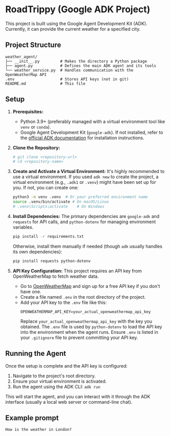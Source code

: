 # RoadTrippy (Google ADK Project)

This project is built using the Google Agent Development Kit (ADK).
Currently, it can provide the current weather for a specified city.

## Project Structure

```
weather_agent/
├── __init__.py         # Makes the directory a Python package
├── agent.py            # Defines the main ADK agent and its tools
└── weather_service.py  # Handles communication with the OpenWeatherMap API
.env                    # Stores API keys (not in git)
README.md               # This file
```

## Setup

1.  **Prerequisites:**
    *   Python 3.9+ (preferably managed with a virtual environment tool like `venv` or `conda`).
    *   Google Agent Development Kit (`google-adk`). If not installed, refer to the [official ADK documentation](https://developers.google.com/agent-platform/adk/docs/overview) for installation instructions.

2.  **Clone the Repository:**
    ```bash
    # git clone <repository-url>
    # cd <repository-name>
    ```

3.  **Create and Activate a Virtual Environment:**
    It's highly recommended to use a virtual environment. If you used `adk new` to create the project, a virtual environment (e.g., `.adk1` or `.venv`) might have been set up for you.
    If not, you can create one:
    ```bash
    python3 -m venv .venv  # Or your preferred environment name
    source .venv/bin/activate # On macOS/Linux
    # .venv\Scripts\activate    # On Windows
    ```

4.  **Install Dependencies:**
    The primary dependencies are `google-adk` and `requests` for API calls, and `python-dotenv` for managing environment variables.
    
    ```bash
    pip install -r requirements.txt
    ```
    Otherwise, install them manually if needed (though `adk` usually handles its own dependencies):
    ```bash
    pip install requests python-dotenv
    ```

5.  **API Key Configuration:**
    This project requires an API key from OpenWeatherMap to fetch weather data.
    *   Go to [OpenWeatherMap](https://openweathermap.org/api) and sign up for a free API key if you don't have one.
    *   Create a file named `.env` in the root directory of the project.
    *   Add your API key to the `.env` file like this:
        ```env
        OPENWEATHERMAP_API_KEY=your_actual_openweathermap_api_key
        ```
        Replace `your_actual_openweathermap_api_key` with the key you obtained.
        The `.env` file is used by `python-dotenv` to load the API key into the environment when the agent runs. Ensure `.env` is listed in your `.gitignore` file to prevent committing your API key.

## Running the Agent

Once the setup is complete and the API key is configured:

1.  Navigate to the project's root directory.
2.  Ensure your virtual environment is activated.
3.  Run the agent using the ADK CLI:
    ```adk run```

This will start the agent, and you can interact with it through the ADK interface (usually a local web server or command-line chat).

## Example prompt
```How is the weather in London?```

